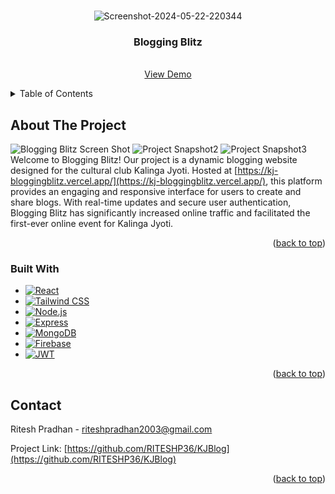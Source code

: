 <a name="readme-top"></a>

<!-- PROJECT LOGO -->
<br />
<div align="center">
  <img src="https://i.ibb.co/drzfk8s/Screenshot-2024-05-22-220344.png" alt="Screenshot-2024-05-22-220344" border="0">
  <h3 align="center">Blogging Blitz</h3>

  <p align="center">
    <br />
    <a href="https://kj-bloggingblitz.vercel.app/">View Demo</a>
  </p>
</div>

<!-- TABLE OF CONTENTS -->
<details>
  <summary>Table of Contents</summary>
  <ol>
    <li>
      <a href="#about-the-project">About The Project</a>
      <ul>
        <li><a href="#built-with">Built With</a></li>
      </ul>
    </li>
    <li><a href="#contact">Contact</a></li>
  </ol>
</details>

<!-- ABOUT THE PROJECT -->
## About The Project

![Blogging Blitz Screen Shot](https://i.ibb.co/JR5x4zW/Screenshot-2024-05-22-220810.png)
![Project Snapshot2](https://i.ibb.co/dgbnRk9/image.png)
![Project Snapshot3](https://i.ibb.co/PjpKQLw/image.png)
Welcome to Blogging Blitz! Our project is a dynamic blogging website designed for the cultural club Kalinga Jyoti. Hosted at [https://kj-bloggingblitz.vercel.app/](https://kj-bloggingblitz.vercel.app/), this platform provides an engaging and responsive interface for users to create and share blogs. With real-time updates and secure user authentication, Blogging Blitz has significantly increased online traffic and facilitated the first-ever online event for Kalinga Jyoti.

<p align="right">(<a href="#readme-top">back to top</a>)</p>

### Built With

* [![React](https://img.shields.io/badge/React-61DAFB?style=for-the-badge&logo=react&logoColor=white)](https://reactjs.org/)
* [![Tailwind CSS](https://img.shields.io/badge/Tailwind_CSS-38B2AC?style=for-the-badge&logo=tailwind-css&logoColor=white)](https://tailwindcss.com/)
* [![Node.js](https://img.shields.io/badge/Node.js-339933?style=for-the-badge&logo=nodedotjs&logoColor=white)](https://nodejs.org/)
* [![Express](https://img.shields.io/badge/Express-000000?style=for-the-badge&logo=express&logoColor=white)](https://expressjs.com/)
* [![MongoDB](https://img.shields.io/badge/MongoDB-4EA94B?style=for-the-badge&logo=mongodb&logoColor=white)](https://www.mongodb.com/)
* [![Firebase](https://img.shields.io/badge/Firebase-FFCA28?style=for-the-badge&logo=firebase&logoColor=white)](https://firebase.google.com/)
* [![JWT](https://img.shields.io/badge/JWT-000000?style=for-the-badge&logo=json-web-tokens&logoColor=white)](https://jwt.io/)

<p align="right">(<a href="#readme-top">back to top</a>)</p>

<!-- CONTACT -->
## Contact

Ritesh Pradhan - riteshpradhan2003@gmail.com

Project Link: [https://github.com/RITESHP36/KJBlog](https://github.com/RITESHP36/KJBlog)

<p align="right">(<a href="#readme-top">back to top</a>)</p>
